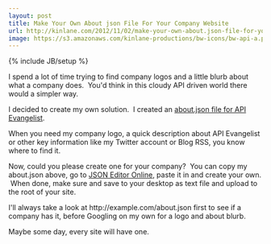 ```yaml
---
layout: post
title: Make Your Own About json File For Your Company Website
url: http://kinlane.com/2012/11/02/make-your-own-about.json-file-for-your-company-website/
image: https://s3.amazonaws.com/kinlane-productions/bw-icons/bw-api-a.png
---
```

{% include JB/setup %}
<p>I spend a lot of time trying to find company logos and a little blurb about what a company does. &nbsp;You'd think in this cloudy API driven world there would a simpler way. &nbsp;</p>
<p>I decided to create my own solution. &nbsp;I created an <a href="http://www.apievangelist.com/about.json" target="_blank">about.json file for API Evangelist</a>.</p>
<script src="https://gist.github.com/4003224.js?file=about.json"></script>
<p>When you need my company logo, a quick description about API Evangelist or other key information like my Twitter account or Blog RSS, you know where to find it.</p>
<p>Now, could you please create one for your company? &nbsp;You can copy my about.json above, go to <a href="http://jsoneditoronline.org/">JSON Editor Online</a>, paste it in and create your own. &nbsp;When done, make sure and save to your desktop as text file and upload to the root of your site. &nbsp;</p>
<p>I'll always take a look at http://example.com/about.json first to see if a company has it, before Googling on my own for a logo and about blurb.</p>
<p>Maybe some day, every site will have one.</p>